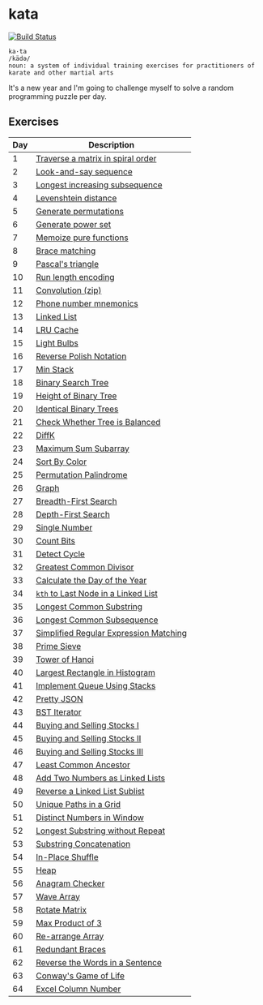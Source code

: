 # kata

[![Build Status](https://travis-ci.org/uncompiled/kata.svg?branch=master)](https://travis-ci.org/uncompiled/kata)

```
ka·ta
/kädə/
noun: a system of individual training exercises for practitioners of karate and other martial arts
```

It's a new year and I'm going to challenge myself to solve a random programming
puzzle per day.

## Exercises

| Day | Description                                                               |
| ----| ------------------------------------------------------------------------- |
| 1   | [Traverse a matrix in spiral order](arrays/spiralOrderMatrix)             |
| 2   | [Look-and-say sequence](strings/lookAndSay)                               |
| 3   | [Longest increasing subsequence](strings/longestIncreasingSubsequence)    |
| 4   | [Levenshtein distance](strings/levenshteinDistance)                       |
| 5   | [Generate permutations](recursion/permutations)                           |
| 6   | [Generate power set](arrays/powerset)                                     |
| 7   | [Memoize pure functions](utils/memoize)                                   |
| 8   | [Brace matching](strings/braceMatching)                                   |
| 9   | [Pascal's triangle](recursion/pascalTriangle)                             |
| 10  | [Run length encoding](strings/runLengthEncoding)                          |
| 11  | [Convolution (zip)](utils/zip)                                            |
| 12  | [Phone number mnemonics](recursion/phoneMnemonics)                        |
| 13  | [Linked List](utils/linkedList)                                           |
| 14  | [LRU Cache](utils/lruCache)                                               |
| 15  | [Light Bulbs](greedy/lightBulbs)                                          |
| 16  | [Reverse Polish Notation](stacks/rpn)                                     |
| 17  | [Min Stack](stacks/minStack)                                              |
| 18  | [Binary Search Tree](utils/binaryTree)                                    |
| 19  | [Height of Binary Tree](utils/binaryTree)                                 |
| 20  | [Identical Binary Trees](utils/binaryTree)                                |
| 21  | [Check Whether Tree is Balanced](utils/binaryTree)                        |
| 22  | [DiffK](arrays/diffk)                                                     |
| 23  | [Maximum Sum Subarray](arrays/maxSumSubarray)                             |
| 24  | [Sort By Color](arrays/sortByColor)                                       |
| 25  | [Permutation Palindrome](strings/permutationPalindrome)                   |
| 26  | [Graph](utils/graph)                                                      |
| 27  | [Breadth-First Search](utils/graph)                                       |
| 28  | [Depth-First Search](utils/graph)                                         |
| 29  | [Single Number](arrays/singleNumber)                                      |
| 30  | [Count Bits](math/countBits)                                              |
| 31  | [Detect Cycle](linkedLists/detectCycle)                                   |
| 32  | [Greatest Common Divisor](math/gcd)                                       |
| 33  | [Calculate the Day of the Year](dates/dayOfYear)                          |
| 34  | [`kth` to Last Node in a Linked List](linkedLists/kthToLastNode)          |
| 35  | [Longest Common Substring](strings/longestCommonSubstring)                |
| 36  | [Longest Common Subsequence](strings/longestCommonSubsequence)            |
| 37  | [Simplified Regular Expression Matching](strings/reMatch)                 |
| 38  | [Prime Sieve](math/primeNumbers)                                          |
| 39  | [Tower of Hanoi](recursion/towerOfHanoi)                                  |
| 40  | [Largest Rectangle in Histogram](stacks/largestRectangleInHistogram)      |
| 41  | [Implement Queue Using Stacks](stacks/queueStack)                         |
| 42  | [Pretty JSON](strings/prettyJSON)                                         |
| 43  | [BST Iterator](trees/iterator)                                            |
| 44  | [Buying and Selling Stocks I](greedy/sellingStocksI)                      |
| 45  | [Buying and Selling Stocks II](arrays/sellingStocksII)                    |
| 46  | [Buying and Selling Stocks III](arrays/sellingStocksIII)                  |
| 47  | [Least Common Ancestor](trees/lca)                                        |
| 48  | [Add Two Numbers as Linked Lists](linkedLists/addTwoNumbers)              |
| 49  | [Reverse a Linked List Sublist](linkedLists/reverseSublist)               |
| 50  | [Unique Paths in a Grid](arrays/uniquePaths)                              |
| 51  | [Distinct Numbers in Window](arrays/distinctNumbers)                      |
| 52  | [Longest Substring without Repeat](strings/longestSubstringWithoutRepeat) |
| 53  | [Substring Concatenation](strings/substringConcatenation)                 |
| 54  | [In-Place Shuffle](arrays/shuffle)                                        |
| 55  | [Heap](utils/heap)                                                        |
| 56  | [Anagram Checker](strings/anagramChecker)                                 |
| 57  | [Wave Array](arrays/waveArray)                                            |
| 58  | [Rotate Matrix](arrays/rotateMatrix)                                      |
| 59  | [Max Product of 3](greedy/maxProductOf3)                                  |
| 60  | [Re-arrange Array](arrays/rearrange)                                      |
| 61  | [Redundant Braces](stacks/redundantBraces)                                |
| 62  | [Reverse the Words in a Sentence](strings/reverseWords)                   |
| 63  | [Conway's Game of Life](games/gameOfLife)                                 |
| 64  | [Excel Column Number](math/excelColumnNumber)                             |
